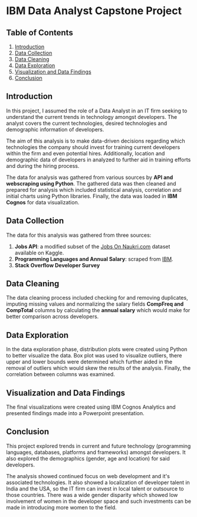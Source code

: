 # IBM Data Analyst Capstone Project

## Table of Contents
1. [Introduction](#introduction)
2. [Data Collection](#data-collection)
3. [Data Cleaning](#data-cleaning)
4. [Data Exploration](#data-exploration)
5. [Visualization and Data Findings](#visualization)
6. [Conclusion](#conclusion)

## Introduction
In this project, I assumed the role of a Data Analyst in an IT firm seeking to understand the current trends in technology amongst developers. The analyst covers the current technologies, desired technologies and demographic information of developers.

The aim of this analysis is to make data-driven decisions regarding which technologies the company should invest for training current developers within the firm and even potential hires. Additionally, location and demographic data of developers in analyzed to further aid in training efforts and during the hiring process.

The data for analysis was gathered from various sources by **API and webscraping using Python**. The gathered data was then cleaned and prepared for analysis which included statistical analysis, correlation and initial charts using Python libraries. Finally, the data was loaded in **IBM Cognos** for data visualization.


## Data Collection
The data for this analysis was gathered from three sources:
1. **Jobs API**: a modified subset of the [Jobs On Naukri.com](https://www.kaggle.com/datasets/promptcloud/jobs-on-naukricom) dataset available on Kaggle.
2. **Programming Languages and Annual Salary**: scraped from [IBM](https://cf-courses-data.s3.us.cloud-object-storage.appdomain.cloud/IBM-DA0321EN-SkillsNetwork/labs/datasets/Programming_Languages.html).
3. **Stack Overflow Developer Survey**

## Data Cleaning
The data cleaning process included checking for and removing duplicates, imputing missing values and normalizing the salary fields **CompFreq and CompTotal** columns by calculating the **annual salary** which would make for better comparison across developers.

## Data Exploration
In the data exploration phase, distribution plots were created using Python to better visualize the data. Box plot was used to visualize outliers, there upper and lower bounds were determined which further aided in the removal of outliers which would skew the results of the analysis. Finally, the correlation between columns was examined.

## Visualization and Data Findings
The final visualizations were created using IBM Cognos Analytics and presented findings made into a Powerpoint presentation.

## Conclusion
This project explored trends in current and future technology (programming languages, databases, platforms and frameworks) amongst developers. It also explored the demographics (gender, age and location) for said developers.

The analysis showed continued focus on web development and it's associated technologies. It also showed a localization of developer talent in India and the USA, so the IT firm can invest in local talent or outsource to those countries. There was a wide gender disparity which showed low involvement of women in the developer space and such investments can be made in introducing more women to the field.
